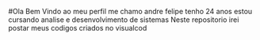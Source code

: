 #Ola Bem Vindo ao meu perfil me chamo andre felipe tenho 24  anos estou cursando analise e desenvolvimento de sistemas
Neste repositorio  irei  postar meus codigos criados no visualcod
